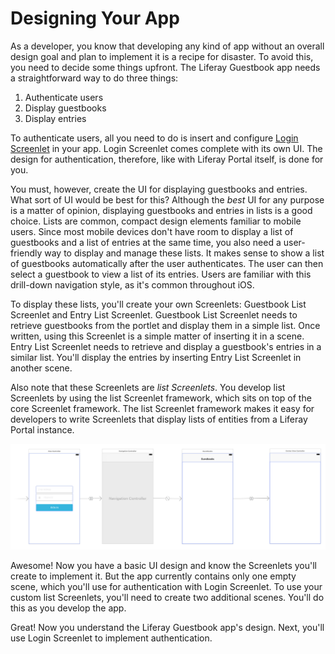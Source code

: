 # Designing Your App

As a developer, you know that developing any kind of app without an overall 
design goal and plan to implement it is a recipe for disaster. To avoid this, 
you need to decide some things upfront. The Liferay Guestbook app needs a 
straightforward way to do three things: 

1. Authenticate users
2. Display guestbooks
3. Display entries

To authenticate users, all you need to do is insert and configure 
[Login Screenlet](/develop/reference/-/knowledge_base/6-2/loginscreenlet-for-ios) 
in your app. Login Screenlet comes complete with its own UI. The design for
authentication, therefore, like with Liferay Portal itself, is done for you. 

You must, however, create the UI for displaying guestbooks and entries. What 
sort of UI would be best for this? Although the *best* UI for any purpose is a 
matter of opinion, displaying guestbooks and entries in lists is a good choice. 
Lists are common, compact design elements familiar to mobile users. Since most 
mobile devices don't have room to display a list of guestbooks and a list of 
entries at the same time, you also need a user-friendly way to display and 
manage these lists. It makes sense to show a list of guestbooks automatically 
after the user authenticates. The user can then select a guestbook to view a 
list of its entries. Users are familiar with this drill-down navigation style, 
as it's common throughout iOS. 

To display these lists, you'll create your own Screenlets: Guestbook List 
Screenlet and Entry List Screenlet. Guestbook List Screenlet needs to retrieve 
guestbooks from the portlet and display them in a simple list. Once written, 
using this Screenlet is a simple matter of inserting it in a scene. Entry List 
Screenlet needs to retrieve and display a guestbook's entries in a similar list. 
You'll display the entries by inserting Entry List Screenlet in another scene. 

Also note that these Screenlets are *list Screenlets*. You develop list 
Screenlets by using the list Screenlet framework, which sits on top of the core 
Screenlet framework. The list Screenlet framework makes it easy for developers 
to write Screenlets that display lists of entities from a Liferay Portal 
instance. 

![Figure 1: After login, the user transitions to the guestbooks scene where Guestbook List Screenlet displays a list of guestbooks. Upon selecting a guestbook, the entries scene displays a list of that guestbook's entries with Entry List Screenlet. Because the guestbooks and entries scenes are embedded in a navigation controller, the user can navigate back to the guestbooks scene via a back button in the navigation bar.](../../../images/ios-app-design.png)

Awesome! Now you have a basic UI design and know the Screenlets you'll create to 
implement it. But the app currently contains only one empty scene, which you'll 
use for authentication with Login Screenlet. To use your custom list Screenlets, 
you'll need to create two additional scenes. You'll do this as you develop the 
app. 

Great! Now you understand the Liferay Guestbook app's design. Next, you'll use 
Login Screenlet to implement authentication. 
